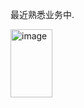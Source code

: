 最近熟悉业务中.

<img width="67" height="109" alt="image" src="https://github.com/user-attachments/assets/e677c005-8f8a-40e4-b1ba-7b4c4487e581" />
